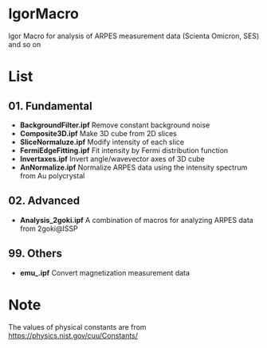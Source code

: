 # IgorMacro
Igor Macro for analysis of ARPES measurement data (Scienta Omicron, SES) and so on

# List

## 01. Fundamental
- **BackgroundFilter.ipf** Remove constant background noise
- **Composite3D.ipf** Make 3D cube from 2D slices
- **SliceNormaluze.ipf** Modify intensity of each slice
- **FermiEdgeFitting.ipf** Fit intensity by Fermi distribution function
- **Invertaxes.ipf** Invert angle/wavevector axes of 3D cube
- **AnNormalize.ipf** Normalize ARPES data using the intensity spectrum from Au polycrystal


## 02. Advanced
- **Analysis_2goki.ipf** A combination of macros for analyzing ARPES data from 2goki@ISSP

## 99. Others
- **emu_.ipf** Convert magnetization measurement data

# Note
The values of physical constants are from https://physics.nist.gov/cuu/Constants/
